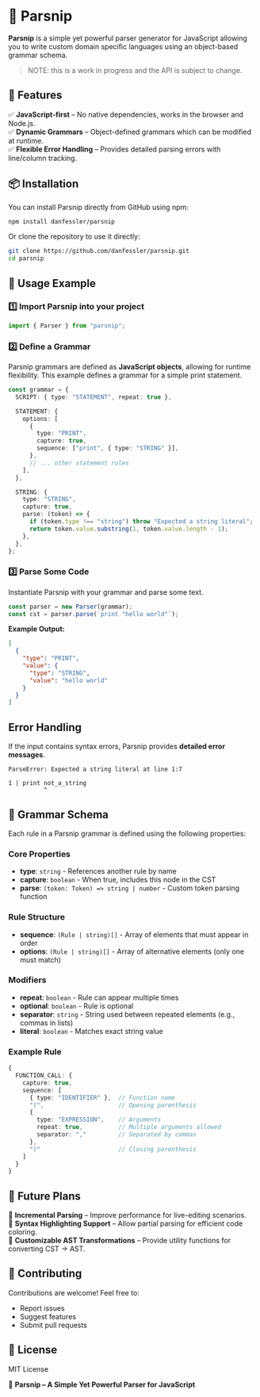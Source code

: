 # 🌱 Parsnip

**Parsnip** is a simple yet powerful parser generator for JavaScript allowing you to write custom domain specific languages using an object-based grammar schema.

> NOTE: this is a work in progress and the API is subject to change.

## 🚀 Features

✅ **JavaScript-first** – No native dependencies, works in the browser and Node.js.  
✅ **Dynamic Grammars** – Object-defined grammars which can be modified at runtime.  
✅ **Flexible Error Handling** – Provides detailed parsing errors with line/column tracking.

## 📦 Installation

You can install Parsnip directly from GitHub using npm:

```sh
npm install danfessler/parsnip
```

Or clone the repository to use it directly:

```sh
git clone https://github.com/danfessler/parsnip.git
cd parsnip
```

## 🔧 Usage Example

### **1️⃣ Import Parsnip into your project**

```ts
import { Parser } from "parsnip";
```

### **2️⃣ Define a Grammar**

Parsnip grammars are defined as **JavaScript objects**, allowing for runtime flexibility. This example defines a grammar for a simple print statement.

```ts
const grammar = {
  SCRIPT: { type: "STATEMENT", repeat: true },

  STATEMENT: {
    options: [
      {
        type: "PRINT",
        capture: true,
        sequence: ["print", { type: "STRING" }],
      },
      // ... other statement rules
    ],
  },

  STRING: {
    type: "STRING",
    capture: true,
    parse: (token) => {
      if (token.type !== "string") throw "Expected a string literal";
      return token.value.substring(1, token.value.length - 1);
    },
  },
};
```

### **3️⃣ Parse Some Code**

Instantiate Parsnip with your grammar and parse some text.

```ts
const parser = new Parser(grammar);
const cst = parser.parse(`print "hello world"`);
```

**Example Output:**

```json
[
  {
    "type": "PRINT",
    "value": {
      "type": "STRING",
      "value": "hello world"
    }
  }
]
```

## **Error Handling**

If the input contains syntax errors, Parsnip provides **detailed error messages**.

```
ParseError: Expected a string literal at line 1:7

1 | print not_a_string
          ^
```

## 📐 Grammar Schema

Each rule in a Parsnip grammar is defined using the following properties:

### Core Properties

- **type**: `string` - References another rule by name
- **capture**: `boolean` - When true, includes this node in the CST
- **parse**: `(token: Token) => string | number` - Custom token parsing function

### Rule Structure

- **sequence**: `(Rule | string)[]` - Array of elements that must appear in order
- **options**: `(Rule | string)[]` - Array of alternative elements (only one must match)

### Modifiers

- **repeat**: `boolean` - Rule can appear multiple times
- **optional**: `boolean` - Rule is optional
- **separator**: `string` - String used between repeated elements (e.g., commas in lists)
- **literal**: `boolean` - Matches exact string value

### Example Rule

```ts
{
  FUNCTION_CALL: {
    capture: true,
    sequence: [
      { type: "IDENTIFIER" },  // Function name
      "(",                     // Opening parenthesis
      {
        type: "EXPRESSION",    // Arguments
        repeat: true,          // Multiple arguments allowed
        separator: ","         // Separated by commas
      },
      ")"                      // Closing parenthesis
    ]
  }
}
```

## 📌 Future Plans

🔹 **Incremental Parsing** – Improve performance for live-editing scenarios.  
🔹 **Syntax Highlighting Support** – Allow partial parsing for efficient code coloring.  
🔹 **Customizable AST Transformations** – Provide utility functions for converting CST → AST.

## 🤝 Contributing

Contributions are welcome! Feel free to:

- Report issues
- Suggest features
- Submit pull requests

## 📜 License

MIT License

🌱 **Parsnip – A Simple Yet Powerful Parser for JavaScript**
